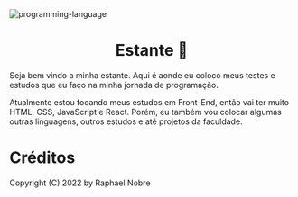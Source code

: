<img src="https://d2mk45aasx86xg.cloudfront.net/Using_Python_for_competitive_coding_11zon_1_a3583180f7.webp" alt="programming-language" style="max-width: 100%;">

<h1 align="center"> Estante <g-emoji class="g-emoji" alias="book" fallback-src="https://github.githubassets.com/images/icons/emoji/unicode/1f4d6.png">📖</g-emoji>
  </h1>
  <p>Seja bem vindo a minha estante. Aqui é aonde eu coloco meus testes e estudos que eu faço na minha jornada de programação.</p>
  <p>Atualmente estou focando meus estudos em Front-End, então vai ter muito HTML, CSS, JavaScript e React. Porém, eu também vou colocar algumas outras linguagens, outros estudos e até projetos da faculdade.</p>

<h1>Créditos</h1>
<p>Copyright (C) 2022 by Raphael Nobre</p>
